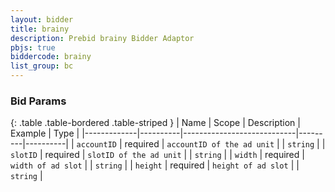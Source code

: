 ```yaml
---
layout: bidder
title: brainy
description: Prebid brainy Bidder Adaptor
pbjs: true
biddercode: brainy
list_group: bc
---
```


### Bid Params

{: .table .table-bordered .table-striped }
| Name        | Scope    | Description                | Example | Type     |
|-------------|----------|----------------------------|---------|----------|
| `accountID` | required | `accountID of the ad unit` |         | `string` |
| `slotID`    | required | `slotID of the ad unit`    |         | `string` |
| `width`     | required | `width of ad slot`         |         | `string` |
| `height`    | required | `height of ad slot`        |         | `string` |
